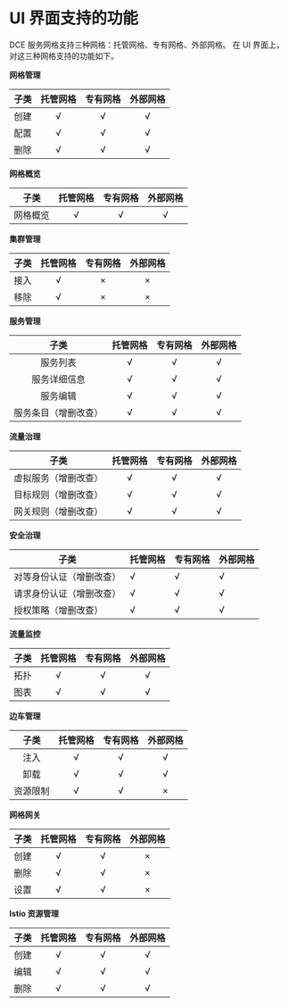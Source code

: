 # UI 界面支持的功能

DCE 服务网格支持三种网格：托管网格、专有网格、外部网格。
在 UI 界面上，对这三种网格支持的功能如下。

**网格管理**

| 子类 | 托管网格 | 专有网格 | 外部网格 |
| :--: | :------: | :------: | :------: |
| 创建 |    √     |    √     |    √     |
| 配置 |    √     |    √     |    √     |
| 删除 |    √     |    √     |    √     |

**网格概览**

|   子类   | 托管网格 | 专有网格 | 外部网格 |
| :------: | :------: | :------: | :------: |
| 网格概览 |    √     |    √     |    √     |

**集群管理**

| 子类 | 托管网格 | 专有网格 | 外部网格 |
| :--: | :------: | :------: | :------: |
| 接入 |    √     |    ×     |    ×     |
| 移除 |    √     |    ×     |    ×     |

**服务管理**

|         子类         | 托管网格 | 专有网格 | 外部网格 |
| :------------------: | :------: | :------: | :------: |
|       服务列表       |    √     |    √     |    √     |
|     服务详细信息     |    √     |    √     |    √     |
|       服务编辑       |    √     |    √     |    √     |
| 服务条目（增删改查） |    √     |    √     |    √     |

**流量治理**

|         子类         | 托管网格 | 专有网格 | 外部网格 |
| :------------------: | :------: | :------: | :------: |
| 虚拟服务（增删改查） |    √     |    √     |    √     |
| 目标规则（增删改查） |    √     |    √     |    √     |
| 网关规则（增删改查） |    √     |    √     |    √     |

**安全治理**

| 子类                     | 托管网格 | 专有网格 | 外部网格 |
| ------------------------ | -------- | -------- | -------- |
| 对等身份认证（增删改查） | √        | √        | √        |
| 请求身份认证（增删改查） | √        | √        | √        |
| 授权策略（增删改查）     | √        | √        | √        |

**流量监控**

| 子类 | 托管网格 | 专有网格 | 外部网格 |
| :--: | :------: | :------: | :------: |
| 拓扑 |    √     |    √     |    √     |
| 图表 |    √     |    √     |    √     |

**边车管理**

|   子类   | 托管网格 | 专有网格 | 外部网格 |
| :------: | :------: | :------: | :------: |
|   注入   |    √     |    √     |    √     |
|   卸载   |    √     |    √     |    √     |
| 资源限制 |    √     |    √     |    ×     |

**网格网关**

| 子类 | 托管网格 | 专有网格 | 外部网格 |
| :--: | :------: | :------: | :------: |
| 创建 |    √     |    √     |    ×     |
| 删除 |    √     |    √     |    ×     |
| 设置 |    √     |    √     |    ×     |

**Istio 资源管理**

| 子类 | 托管网格 | 专有网格 | 外部网格 |
| :--: | :------: | :------: | :------: |
| 创建 |    √     |    √     |    √     |
| 编辑 |    √     |    √     |    √     |
| 删除 |    √     |    √     |    √     |
